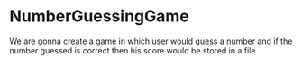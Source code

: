 # NumberGuessingGame
We are gonna create a game in which user would guess a number and if the number guessed is correct then his score would be stored in a file
